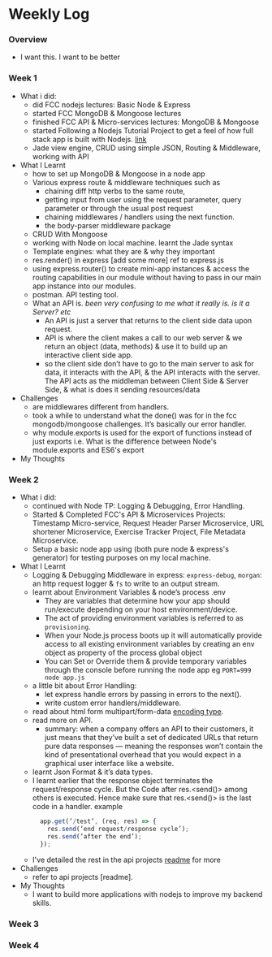 # Weekly Log

### Overview
- I want this. I want to be better

### Week 1
- What i did:
  - did FCC nodejs lectures: Basic Node & Express
  - started FCC MongoDB & Mongoose lectures
  - finished FCC API & Micro-services lectures: MongoDB & Mongoose
  - started Following a Nodejs Tutorial Project to get a feel of how full stack app is built with Nodejs. [link](https://www.safaribooksonline.com/videos/node-js-web-apps/9781491958940/9781491958940-video242242)
  - Jade view engine, CRUD using simple JSON, Routing & Middleware, working with API
- What I Learnt
  - how to set up MongoDB & Mongoose in a node app
  - Various express route & middleware techniques such as
    - chaining diff http verbs to the same route,
    - getting input from user using the request parameter, query parameter or through the usual post request
    - chaining middlewares / handlers using the next function.
    - the body-parser middleware package
  - CRUD With Mongoose
  - working with Node on local machine. learnt the Jade syntax
  - Template engines: what they are & why they important
  - res.render() in express [add some more] ref to express.js
  - using express.router() to create mini-app instances & access the routing capabilities in our module without having to pass in our main app instance into our modules.
  - postman. API testing tool.
  - What an API is. *been very confusing to me what it really is. is it a Server? etc*
    - An API is just a server that returns to the client side data upon request.
    - API is where the client makes a call to our web server & we return an object (data, methods) & use it to build up an interactive client side app.
    - so the client side don’t have to go to the main server to ask for data, it interacts with the API, & the API interacts with the server. The API acts as the middleman between Client Side & Server Side, & what is does it sending resources/data
- Challenges
  - are middlewares different from handlers.
  - took a while to understand what the done() was for in the fcc mongodb/mongoose challenges. It’s basically our
  error handler.
  - why module.exports is used for the export of functions instead of just exports i.e. What is the difference between Node's module.exports and ES6's export
- My Thoughts

### Week 2
- What i did:
  - continued with Node TP: Logging & Debugging, Error Handling.
  - Started & Completed FCC's API & Microservices Projects: Timestamp Micro-service, Request Header Parser Microservice, URL shortener Microservice, Exercise Tracker Project, File Metadata Microservice.
  - Setup a basic node app using (both pure node & express's generator) for testing purposes on my local machine.
- What I Learnt
  - Logging & Debugging Middleware in express: `express-debug`, `morgan`: an http request logger & `fs` to write to an output stream.
  - learnt about Environment Variables & node’s process .env
    - They are variables that determine how your app should run/execute depending on your host environment/device.
    - The act of providing environment variables is referred to as `provisioning`.
    - When your Node.js process boots up it will automatically provide access to all existing environment variables by creating an env object as property of the process global object
    - You can Set or Override them & provide temporary variables through the console before running the node app eg `PORT=999 node app.js`
  - a little bit about Error Handling:
    - let express handle errors by passing in errors to the next().
    - write custom error handlers/middleware.
  - read about html form multipart/form-data [encoding type](https://stackoverflow.com/questions/4526273/what-does-enctype-multipart-form-data-mean).
  - read more on API.
    - summary: when a company offers an API to their customers, it just means that they’ve built a set of dedicated URLs that return pure data responses — meaning the responses won’t contain the kind of presentational overhead that you would expect in a graphical user interface like a website.
  - learnt Json Format & it’s data types.
  - I learnt earlier that the response object terminates the request/response cycle. But the Code after res.<send()> among others is executed. Hence make sure that res.<send()> is the last code in a handler. example 
    ```javascript
      app.get(‘/test’, (req, res) => {
        res.send(‘end request/response cycle’); 
        res.send(‘after the end’);
      });
    ```
  - I've detailed the rest in the api projects [readme](https://github.com/intOppong/software_engineer_journey/blob/dev/fcc_projects/api_microservices/README.md) for more
- Challenges
  - refer to api projects [readme].
- My Thoughts
  - I want to build more applications with nodejs to improve my backend skills.

### Week 3

### Week 4
